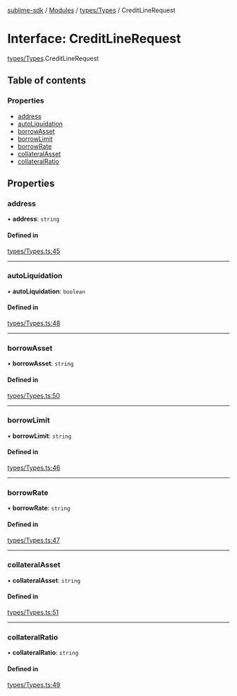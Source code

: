 [sublime-sdk](../README.md) / [Modules](../modules.md) / [types/Types](../modules/types_Types.md) / CreditLineRequest

# Interface: CreditLineRequest

[types/Types](../modules/types_Types.md).CreditLineRequest

## Table of contents

### Properties

- [address](types_Types.CreditLineRequest.md#address)
- [autoLiquidation](types_Types.CreditLineRequest.md#autoliquidation)
- [borrowAsset](types_Types.CreditLineRequest.md#borrowasset)
- [borrowLimit](types_Types.CreditLineRequest.md#borrowlimit)
- [borrowRate](types_Types.CreditLineRequest.md#borrowrate)
- [collateralAsset](types_Types.CreditLineRequest.md#collateralasset)
- [collateralRatio](types_Types.CreditLineRequest.md#collateralratio)

## Properties

### address

• **address**: `string`

#### Defined in

[types/Types.ts:45](https://github.com/akshay111meher/sublime-sdk/blob/50bba98/src/types/Types.ts#L45)

___

### autoLiquidation

• **autoLiquidation**: `boolean`

#### Defined in

[types/Types.ts:48](https://github.com/akshay111meher/sublime-sdk/blob/50bba98/src/types/Types.ts#L48)

___

### borrowAsset

• **borrowAsset**: `string`

#### Defined in

[types/Types.ts:50](https://github.com/akshay111meher/sublime-sdk/blob/50bba98/src/types/Types.ts#L50)

___

### borrowLimit

• **borrowLimit**: `string`

#### Defined in

[types/Types.ts:46](https://github.com/akshay111meher/sublime-sdk/blob/50bba98/src/types/Types.ts#L46)

___

### borrowRate

• **borrowRate**: `string`

#### Defined in

[types/Types.ts:47](https://github.com/akshay111meher/sublime-sdk/blob/50bba98/src/types/Types.ts#L47)

___

### collateralAsset

• **collateralAsset**: `string`

#### Defined in

[types/Types.ts:51](https://github.com/akshay111meher/sublime-sdk/blob/50bba98/src/types/Types.ts#L51)

___

### collateralRatio

• **collateralRatio**: `string`

#### Defined in

[types/Types.ts:49](https://github.com/akshay111meher/sublime-sdk/blob/50bba98/src/types/Types.ts#L49)
